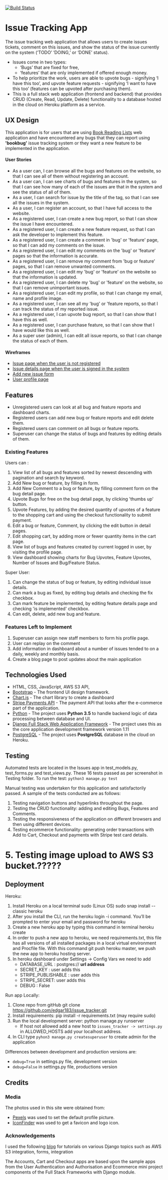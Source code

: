 [![Build Status](https://travis-ci.org/edgar183/issue_tracker.svg?branch=master)](https://travis-ci.org/edgar183/issue_tracker)

# Issue Tracking App

The issue tracking web application that allows users to create issues tickets, comment on this issues, and show the status of the issue currently on the system (‘TODO’ ‘DOING,’ or ‘DONE’ status).

- Issues come in two types:
  - ‘Bugs’ that are fixed for free,
  - ‘features’ that are only implemented if offered enough money.
- To help prioritize the work, users are able to upvote bugs - signifying ‘I have this too’, and upvote feature requests - signifying ‘I want to have this too’ (features can be upvoted after purchasing them).
- This is a full stack web application (frontend and backend) that provides CRUD (Create, Read, Update, Delete) functionality to a database hosted in the cloud on Heroku platform as a service.

## UX Design

This application is for users that are using [Book Reading Lists](https://book-reading-lists.herokuapp.com/index) web application and have encountered any bugs that they can report using **'bookbug'** issue tracking system or they want a new feature to be implemented in the application.

#### User Stories

- As a user can, I can browse all the bugs and features on the website, so that I can see all of them without registering an account.
- As a user can, I can see charts of bugs and features in the system, so that I can see how many of each of the issues are that in the system and see the status of all of them.
- As a user, I can search for issue by the title of the tag, so that I can see all the issues in the system.
- As a user, I can register an account, so that I have full access to the website.
- As a registered user, I can create a new bug report, so that I can show the issue I have encountered.
- As a registered user, I can create a new feature request, so that I can ask the developer to implement this feature.
- As a registered user, I can create a comment in 'bug' or 'feature' page, so that I can add my comments on the issue.
- As a registered user, I can edit my comments on the 'bug' or 'feature' pages so that the information is accurate.
- As a registered user, I can remove my comment from 'bug or feature' pages, so that I can remove unwanted comments.
- As a registered user, I can edit my 'bug' or 'feature' on the website so that the information is updated.
- As a registered user, I can delete my 'bug' or 'feature' on the website, so that I can remove unimportant issues.
- As a registered user, I can edit my profile, so that I can change my email, name and profile image.
- As a registered user, I can see all my 'bug' or 'feature reports, so that I can track the status of my reported issue.
- As a registered user, I can upvote bug report, so that I can show that I have this as well.
- As a registered user, I can purchase feature, so that I can show that I have would like this as well.
- As a super user (admin), I can edit all issue reports, so that I can change the status of each of them.

#### Wireframes

- [Issue page when the user is not registered](https://drive.google.com/file/d/1p3GGAZD_3aAa9tzUqLGxbkFHsHNOKQ6e/view?usp=sharing)
- [Issue details page when the user is signed in the system](https://drive.google.com/file/d/1NB6iiWidPnn7G_SeMmNWB7aSIOOlkaT0/view?usp=sharing)
- [Add new issue form](https://drive.google.com/file/d/1E9WuJu-zs3yF8oLAjR9ZbQyba-HTZDyk/view?usp=sharing)
- [User profile page](https://drive.google.com/file/d/1jT1ocgnkre4oe5iPW28JKtbujAgGvhce/view?usp=sharing)

## Features

- Unregistered users can look at all bug and feature reports and dashboard charts.
- Registered users can add new bug or feature reports and edit delete them.
- Registered users can comment on all bugs or feature reports.
- Superuser can change the status of bugs and features by editing details of them.

### Existing Features

Users can :

1. View list of all bugs and features sorted by newest descending with pagination and search by keyword.
2. Add New bug or feature, by filling in form.
3. Add New Comment to a bug or feature, by filling comment form on the bug detail page.
4. Upvote Bugs for free on the bug detail page, by clicking 'thumbs up' button.
5. Upvote Features, by adding the desired quantity of upvotes of a feature to the shopping cart and using the checkout functionality to submit payment.
6. Edit a bug or feature, Comment, by clicking the edit button in detail pages.
7. Edit shopping cart, by adding more or fewer quantity items in the cart page.
8. View list of bugs and features created by current logged in user, by visiting the profile page.
9. View dashboard showing charts for Bug Upvotes, Feature Upvotes, Number of Issues and Bug/Feature Status.

Super User:

1. Can change the status of bug or feature, by editing individual issue details.
2. Can mark a bug as fixed, by editing bug details and checking the fix checkbox.
3. Can mark feature be implemented, by editing feature details page and checking 'is implemented' checkbox.
4. Can edit, delete, add new bug and feature.

### Features Left to Implement

1. Superuser can assign new staff members to form his profile page.
2. User can replay on the comment
3. Add information in dashboard about a number of issues tended to on a daily, weekly and monthly basis.
4. Create a blog page to post updates about the main application

## Technologies Used

- HTML, CSS, JavaScript, AWS S3 API,
- [Bootstrap](https://getbootstrap.com/) - The frontend UI design framework.
- [Chart.js](https://www.chartjs.org/docs/latest/) - The chart library to create a dashboard
- [Stripe Payments API](https://stripe.com/ie) - The payment API that looks after the e-commerce part of the application.
- [Python](https://www.python.org/) - The project uses **Python 3.5** to handle backend logic of data processing between database and UI.
- [Django Full Stack Web Application Framework](https://www.djangoproject.com/) - The project uses this as the core application development framework version 1.11
- [PostgreSQL](https://www.postgresql.org/) - The project uses **PostgreSQL** database in the cloud on Heroku.

## Testing

Automated tests are located in the Issues app in test_models.py, test_forms.py and test_views.py. These 16 tests passed as per screenshot in Testing folder. To run the test:
`python3 manage.py test`

Manual testing was undertaken for this application and satisfactorily passed. A sample of the tests conducted are as follows:

1. Testing navigation buttons and hyperlinks throughout the page.
2. Testing the CRUD functionality: adding and editing Bugs, Features and Comments.
3. Testing the responsiveness of the application on different browsers and then using different devices.
4. Testing ecommerce functionality: generating order transactions with Add to Cart, Checkout and payments with Stripe test card details.
# 5. Testing image upload to AWS S3 bucket.?????

## Deployment

Heroku:
1. Install Heroku on a local terminal sudo (Linux OS) sudo snap install --classic heroku
1. After you install the CLI, run the heroku login -i command. You’ll be prompted to enter your email and password for heroku
1. Create a new heroku app by typing this command in terminal heroku create
1. In order to push a new app to heroku, we need requirements.txt, this file has all versions of all installed packages in a local virtual environment and Procfile file. With this command git push heroku master, we push the new app to heroku hosting server.
1. In heroku dashboard under Settings -> Config Vars we need to add
      - DATABASE_URL : postgres:// **url address**
      - SECRET_KEY : user adds this
      - STRIPE_PUBLISHABLE : user adds this
      - STRIPE_SECRET: user adds this
      - DEBUG : False


Run app Locally:
1. Clone repo from gitHub git clone https://github.com/edgar183/issue_tracker.git
1. Install requirements: pip install -r requirements.txt (may require sudo)
1. Run the local development server: python manage.py runserver
   - If host not allowed add a new host to `issues_tracker -> settings.py` in ALLOWED_HOSTS add your localhost address.
1. In CLI type `pyhon3 manage.py createsuperuser` to create admin for the application


Differences between development and production versions are:
- `debug=True` in settings.py file, development version
- `debug=False` in settings.py file, productions version

## Credits
### Media
The photos used in this site were obtained from:

- [Pexels](https://www.pexels.com/search/bug%20drowing/) was used to set the default profile picture.
- [IconFinder](https://www.iconfinder.com/) was used to get a favicon and logo icon.

### Acknowledgements

I used the following [blog](https://simpleisbetterthancomplex.com/) for tutorials on various Django topics such as AWS S3 integration, forms, integration

The Accounts, Cart and Checkout apps are based upon the sample apps from the User Authentication and Authorisation and Ecommerce mini project components of the Full Stack Frameworks with Django module.
